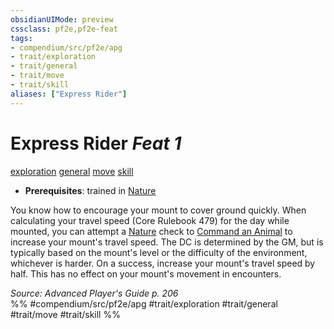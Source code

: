 ```yaml
---
obsidianUIMode: preview
cssclass: pf2e,pf2e-feat
tags:
- compendium/src/pf2e/apg
- trait/exploration
- trait/general
- trait/move
- trait/skill
aliases: ["Express Rider"]
---
```

# Express Rider  *Feat 1*  
[exploration](exploration.md "Exploration Action & Ability Trait")  [general](general.md "General Feat Trait")  [move](move.md "Move Combat Trait")  [skill](skill.md "Skill Feat Trait")  

- **Prerequisites**: trained in [Nature](skills.md#Nature)

You know how to encourage your mount to cover ground quickly. When calculating your travel speed (Core Rulebook 479) for the day while mounted, you can attempt a [Nature](skills.md#Nature) check to [Command an Animal](command-an-animal.md) to increase your mount's travel speed. The DC is determined by the GM, but is typically based on the mount's level or the difficulty of the environment, whichever is harder. On a success, increase your mount's travel speed by half. This has no effect on your mount's movement in encounters.

*Source: Advanced Player's Guide p. 206*  
%% #compendium/src/pf2e/apg #trait/exploration #trait/general #trait/move #trait/skill %%